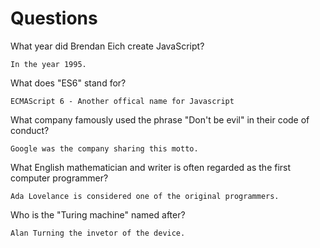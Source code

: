 # Questions

What year did Brendan Eich create JavaScript?

```
In the year 1995.
```

What does "ES6" stand for?

```
ECMAScript 6 - Another offical name for Javascript
```

What company famously used the phrase "Don't be evil" in their code of conduct?

```
Google was the company sharing this motto.
```

What English mathematician and writer is often regarded as the first computer programmer?

```
Ada Lovelance is considered one of the original programmers.
```

Who is the "Turing machine" named after?

```
Alan Turning the invetor of the device.
```
